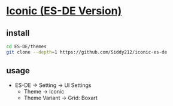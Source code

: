 # [Iconic (ES-DE Version)](https://github.com/Siddy212/iconic-es-de)

## install

```sh
cd ES-DE/themes
git clone --depth=1 https://github.com/Siddy212/iconic-es-de
```

## usage

- ES-DE → Setting → UI Settings
	- Theme → Iconic
	- Theme Variant → Grid: Boxart
